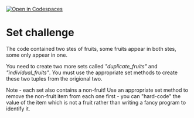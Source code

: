 [![Open in Codespaces](https://classroom.github.com/assets/launch-codespace-2972f46106e565e64193e422d61a12cf1da4916b45550586e14ef0a7c637dd04.svg)](https://classroom.github.com/open-in-codespaces?assignment_repo_id=15987357)
# Set challenge

The code contained two stes of fruits, some fruits appear in both stes, some only appear in one.

You need to create two more sets called _"duplicate_fruits"_ and _"individual_fruits"_. You must use the appropriate set methods to create these two tuples from the origional two.

Note - each set also contains a non-fruit! Use an appropriate set method to remove the non-fruit item from each one first - you can "hard-code" the value of the item which is not a fruit rather than writing a fancy program to identify it.